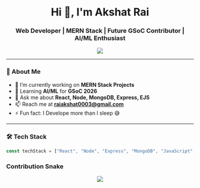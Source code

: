 <h1 align="center">Hi 👋, I'm Akshat Rai</h1>
<h3 align="center">Web Developer | MERN Stack | Future GSoC Contributor | AI/ML Enthusiast</h3>

<p align="center">
  <img src="https://readme-typing-svg.herokuapp.com/?lines=Full+Stack+Web+Developer;React.js+%7C+Node.js+%7C+MongoDB;Open+Source+Contributor;Lifelong+Learner&center=true&width=500&height=45">
</p>

---

### 🧠 About Me

- 🔭 I’m currently working on **MERN Stack Projects**
- 🌱 Learning **AI/ML** for **GSoC 2026**
- 💬 Ask me about **React, Node, MongoDB, Express, EJS**
- 📫 Reach me at **[raiakshat0003@gmail.com](mailto:raiakshat0003@gmail.com)**  
- ⚡ Fun fact: I Develope more than I sleep 😅

---

### 🛠️ Tech Stack

```javascript
const techStack = ["React", "Node", "Express", "MongoDB", "JavaScript", "HTML", "CSS", "Git"];

```

### Contribution Snake

<p align="center"> <img src="https://github.com/AkshatRai3/AkshatRai3/blob/output/github-contribution-grid-snake.svg" /> </p>
